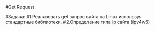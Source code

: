 #Get Request

#Задача:
#1.Реализовать get запрос сайта на Linux используя стандартные библиотеки.
#2.Определение типа ip сайта (ipv4\v6)
